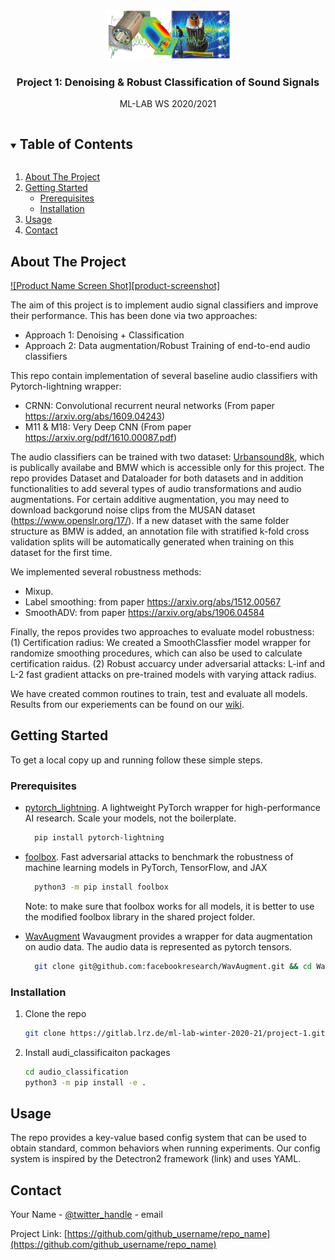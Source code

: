 <!-- PROJECT LOGO -->
<br />
<p align="center">
  <a href="https://gitlab.lrz.de/ml-lab-winter-2020-21/project-1">
    <img src="images/logo.png" alt="Logo" width="200" height="80">
  </a>

  <h3 align="center">Project 1: Denoising & Robust Classification of Sound Signals</h3>

  <p align="center">
    ML-LAB WS 2020/2021
    <br />
  </p>
</p>



<!-- TABLE OF CONTENTS -->
<details open="open">
  <summary><h2 style="display: inline-block">Table of Contents</h2></summary>
  <ol>
    <li>
      <a href="#about-the-project">About The Project</a>
    </li>
    <li>
      <a href="#getting-started">Getting Started</a>
      <ul>
        <li><a href="#prerequisites">Prerequisites</a></li>
        <li><a href="#installation">Installation</a></li>
      </ul>
    </li>
    <li><a href="#usage">Usage</a></li>
    <li><a href="#contact">Contact</a></li>
  </ol>
</details>



<!-- ABOUT THE PROJECT -->
## About The Project

[![Product Name Screen Shot][product-screenshot]](https://example.com)

The aim of this project is to implement audio signal classifiers and improve their performance. This has been done via two approaches:

- Approach 1: Denoising + Classification
- Approach 2: Data augmentation/Robust Training of end-to-end audio classifiers

This repo contain implementation of several baseline audio classifiers with Pytorch-lightning wrapper:
- CRNN: Convolutional recurrent neural networks (From paper https://arxiv.org/abs/1609.04243)
- M11 & M18: Very Deep CNN (From paper https://arxiv.org/pdf/1610.00087.pdf)

The audio classifiers can be trained with two dataset: [Urbansound8k](https://urbansounddataset.weebly.com/urbansound8k.html), 
which is publically availabe and BMW which is accessible only for this project. The repo provides Dataset and Dataloader for both datasets and in addition 
functionalities to add several types of audio transformations and audio augmentations. For certain additive augmentation, you may need to download 
backgorund noise clips from the MUSAN dataset (https://www.openslr.org/17/). If a new dataset with the same folder structure as BMW is added, an annotation file 
with stratified k-fold cross validation splits will be automatically generated  when training on this dataset for the first time.

We implemented several robustness methods:
- Mixup.
- Label smoothing: from paper https://arxiv.org/abs/1512.00567
- SmoothADV: from paper https://arxiv.org/abs/1906.04584

Finally, the repos provides two approaches to evaluate model robustness: (1) Certification radius: We created a SmoothClassfier
model wrapper for randomize smoothing procedures, which can also be used to calculate certification raidus. (2) Robust accuarcy 
under adversarial attacks: L-inf and L-2 fast gradient attacks on pre-trained models with varying attack radius.


We have created common routines to train, test and evaluate all models. Results from our experiements can be found on our [wiki](https://wiki.tum.de/display/mllab/Final+Results).

<!-- GETTING STARTED -->
## Getting Started

To get a local copy up and running follow these simple steps.

### Prerequisites

* [pytorch_lightning](https://github.com/PyTorchLightning/pytorch-lightning). A lightweight PyTorch wrapper for high-performance AI research. Scale your models, not the boilerplate.
  ```sh
    pip install pytorch-lightning
  ```
* [foolbox](https://foolbox.jonasrauber.de/). Fast adversarial attacks to benchmark the robustness of machine learning models in PyTorch, TensorFlow, and JAX
  ```sh
    python3 -m pip install foolbox
  ```
  Note: to make sure that foolbox works for all models, it is better to use the modified foolbox library in the shared project folder.
  
* [WavAugment](https://github.com/facebookresearch/WavAugment) Wavaugment provides a wrapper for data augmentation on audio data. The audio data is represented as pytorch tensors.
  ```sh
    git clone git@github.com:facebookresearch/WavAugment.git && cd WavAugment && python setup.py develop
  ```
  
  
### Installation

1. Clone the repo
   ```sh
   git clone https://gitlab.lrz.de/ml-lab-winter-2020-21/project-1.git
   ```
2. Install audi_classificaiton packages
   ```sh
   cd audio_classification
   python3 -m pip install -e .
   ```



<!-- USAGE EXAMPLES -->
## Usage

The repo provides a key-value based config system that can be used to obtain standard, common behaviors when running experiments.
Our config system is inspired by the Detectron2 framework (link) and uses YAML. 


<!-- CONTACT -->
## Contact

Your Name - [@twitter_handle](https://twitter.com/twitter_handle) - email

Project Link: [https://github.com/github_username/repo_name](https://github.com/github_username/repo_name)
